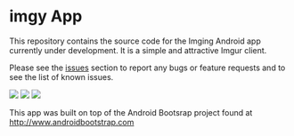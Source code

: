 # imgy App

This repository contains the source code for the Imging Android app currently under development. 
It is a simple and attractive Imgur client.

Please see the [issues](https://github.com.corgrimm.imgy/issues) section
to report any bugs or feature requests and to see the list of known issues.

  <img src="http://s8.photobucket.com/user/Freonite/media/framed_2013-05-10085640.png.html">
  <img src="http://s8.photobucket.com/user/Freonite/media/framed_2013-05-10085800.png.html">
  <img src="http://s8.photobucket.com/user/Freonite/media/framed_2013-05-10085920.png.html">
  
This app was built on top of the Android Bootsrap project found at http://www.androidbootstrap.com



